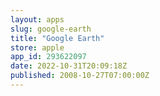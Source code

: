 ```yaml
---
layout: apps
slug: google-earth
title: "Google Earth"
store: apple
app_id: 293622097
date: 2022-10-31T20:09:18Z
published: 2008-10-27T07:00:00Z
---
```

